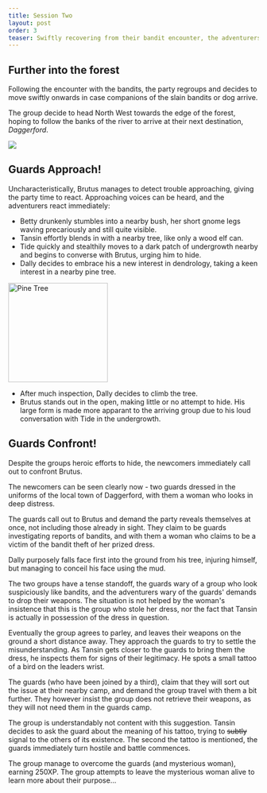 ```yaml
---
title: Session Two
layout: post
order: 3
teaser: Swiftly recovering from their bandit encounter, the adventurers continue through the Misty Forest...
---
```


## Further into the forest

Following the encounter with the bandits, the party regroups and decides to move swiftly onwards in case companions of the slain bandits or dog arrive.

The group decide to head North West towards the edge of the forest, hoping to follow the banks of the river to arrive at their next destination, *Daggerford*.

<a href="#" class="image"><img src="{{site.baseurl}}/assets/images/leavingmistyforest.png"  /></a>

## Guards Approach!

Uncharacteristically, Brutus manages to detect trouble approaching, giving the party time to react. Approaching voices can be heard, and the adventurers react immediately:

- Betty drunkenly stumbles into a nearby bush, her short gnome legs waving precariously and still quite visible.
- Tansin effortly blends in with a nearby tree, like only a wood elf can.
- Tide quickly and stealthily moves to a dark patch of undergrowth nearby and begins to converse with Brutus, urging him to hide.
- Dally decides to embrace his a new interest in dendrology, taking a keen interest in a nearby pine tree. 

<a href="#" class="image"><img src="{{site.baseurl}}/assets/images/pine-tree-photo.png" alt="Pine Tree" style="width:200px;" /></a>

- After much inspection, Dally decides to climb the tree.
- Brutus stands out in the open, making little or no attempt to hide. His large form is made more apparant to the arriving group due to his loud conversation with Tide in the undergrowth.

## Guards Confront!

Despite the groups heroic efforts to hide, the newcomers immediately call out to confront Brutus.

The newcomers can be seen clearly now - two guards dressed in the uniforms of the local town of Daggerford, with them a woman who looks in deep distress.

The guards call out to Brutus and demand the party reveals themselves at once, not including those already in sight. They claim to be guards investigating reports of bandits, and with them a woman who claims to be a victim of the bandit theft of her prized dress.

Dally purposely falls face first into the ground from his tree, injuring himself, but managing to conceil his face using the mud.

The two groups have a tense standoff, the guards wary of a group who look suspiciously like bandits, and the adventurers wary of the guards' demands to drop their weapons. The situation is not helped by the woman's insistence that this is the group who stole her dress, nor the fact that Tansin is actually in possession of the dress in question.

Eventually the group agrees to parley, and leaves their weapons on the ground a short distance away. They approach the guards to try to settle the misunderstanding. As Tansin gets closer to the guards to bring them the dress, he inspects them for signs of their legitimacy. He spots a small tattoo of a bird on the leaders wrist.

The guards (who have been joined by a third), claim that they will sort out the issue at their nearby camp, and demand the group travel with them a bit further. They however insist the group does not retrieve their weapons, as they will not need them in the guards camp.

The group is understandably not content with this suggestion. Tansin decides to ask the guard about the meaning of his tattoo, trying to ~~subtly~~ signal to the others of its  existence. The second the tattoo is mentioned, the guards immediately turn hostile and battle commences.

The group manage to overcome the guards (and mysterious woman), earning 250XP. The group attempts to leave the mysterious woman alive to learn more about their purpose...